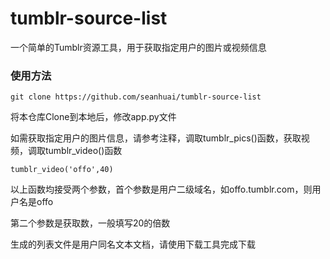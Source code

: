 # tumblr-source-list

一个简单的Tumblr资源工具，用于获取指定用户的图片或视频信息

### 使用方法

```
git clone https://github.com/seanhuai/tumblr-source-list
```

将本仓库Clone到本地后，修改app.py文件

如需获取指定用户的图片信息，请参考注释，调取tumblr_pics()函数，获取视频，调取tumblr_video()函数

```
tumblr_video('offo',40)
```


以上函数均接受两个参数，首个参数是用户二级域名，如offo.tumblr.com，则用户名是offo

第二个参数是获取数，一般填写20的倍数

生成的列表文件是用户同名文本文档，请使用下载工具完成下载
